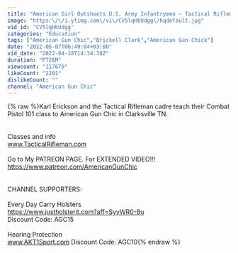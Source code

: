 ```yaml
---
title: "American Girl Outshoots U.S. Army Infantrymen ~ Tactical Rifleman Combat Pistol 101"
image: "https:\/\/i.ytimg.com\/vi\/CV5lqHbUdgg\/hqdefault.jpg"
vid_id: "CV5lqHbUdgg"
categories: "Education"
tags: ["American Gun Chic","Brickell Clark","American Gun Chick"]
date: "2022-06-07T06:49:04+03:00"
vid_date: "2022-04-18T14:34:38Z"
duration: "PT26M"
viewcount: "117670"
likeCount: "2201"
dislikeCount: ""
channel: "American Gun Chic"
---
```

{% raw %}Karl Erickson and the Tactical Rifleman cadre teach their Combat Pistol 101 class to American Gun Chic in Clarksville TN.<br /><br /><br />Classes and info<br />www.TacticalRifleman.com<br /><br />Go to My PATREON PAGE.   For EXTENDED VIDEO!!!<br /><a rel="nofollow" target="blank" href="https://www.patreon.com/AmericanGunChic">https://www.patreon.com/AmericanGunChic</a><br /><br /><br />CHANNEL SUPPORTERS:<br /><br />Every Day Carry Holsters<br /><a rel="nofollow" target="blank" href="https://www.justholsterit.com?aff=SyvWR0-8u">https://www.justholsterit.com?aff=SyvWR0-8u</a> <br />Discount Code: AGC15<br /><br />Hearing Protection  <br />www.AKT1Sport.com   Discount Code: AGC10{% endraw %}
